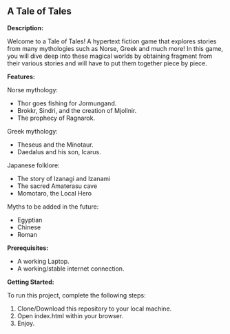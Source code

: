 ## A Tale of Tales

__Description:__

Welcome to a Tale of Tales! A hypertext fiction game that explores stories from many mythologies such as Norse, Greek and much more!
In this game, you will dive deep into these magical worlds by obtaining fragment from their various stories and will have to put them together piece by piece.

__Features:__

Norse mythology:
  - Thor goes fishing for Jormungand.
  - Brokkr, Sindri, and the creation of Mjollnir.
  - The prophecy of Ragnarok.

Greek mythology:
  - Theseus and the Minotaur.
  - Daedalus and his son, Icarus.

Japanese folklore:
  - The story of Izanagi and Izanami
  - The sacred Amaterasu cave
  - Momotaro, the Local Hero

Myths to be added in the future:
  - Egyptian
  - Chinese
  - Roman

__Prerequisites:__

 - A working Laptop.
 - A working/stable internet connection.

__Getting Started:__

To run this project, complete the following steps:

  1. Clone/Download this repository to your local machine.
  2. Open index.html within your browser.
  3. Enjoy.
